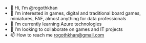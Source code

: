 - 👋 Hi, I’m @rogothkhan
- 👀 I’m interested in games, digital and traditional board games, miniatures, FAF, almost anything for data professionals
- 🌱 I’m currently learning Azure technologies
- 💞️ I’m looking to collaborate on games and IT projects
- 📫 How to reach me rogothkhan@gmail.com

<!---
rogothkhan/rogothkhan is a ✨ special ✨ repository because its `README.md` (this file) appears on your GitHub profile.
You can click the Preview link to take a look at your changes.
--->
